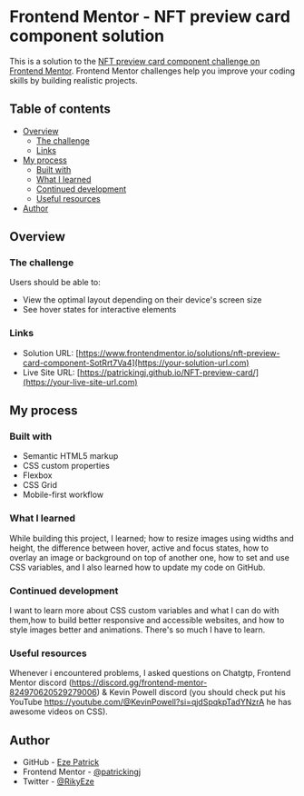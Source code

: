# Frontend Mentor - NFT preview card component solution

This is a solution to the [NFT preview card component challenge on Frontend Mentor](https://www.frontendmentor.io/challenges/nft-preview-card-component-SbdUL_w0U). Frontend Mentor challenges help you improve your coding skills by building realistic projects. 

## Table of contents

- [Overview](#overview)
  - [The challenge](#the-challenge)
  - [Links](#links)
- [My process](#my-process)
  - [Built with](#built-with)
  - [What I learned](#what-i-learned)
  - [Continued development](#continued-development)
  - [Useful resources](#useful-resources)
- [Author](#author)


## Overview

### The challenge

Users should be able to:

- View the optimal layout depending on their device's screen size
- See hover states for interactive elements

### Links

- Solution URL: [https://www.frontendmentor.io/solutions/nft-preview-card-component-SotRrt7Va4](https://your-solution-url.com)
- Live Site URL: [https://patrickingj.github.io/NFT-preview-card/](https://your-live-site-url.com)

## My process

### Built with

- Semantic HTML5 markup
- CSS custom properties
- Flexbox
- CSS Grid
- Mobile-first workflow

### What I learned

While building this project, I learned; how to resize images using widths and height, the difference between hover, active and focus states, how to overlay an image or background on top of another one, how to set and use CSS variables, and I also learned how to update my code on GitHub.

### Continued development

I want to learn more about CSS custom variables and what I can do with them,how to build better responsive and accessible websites, and how to style images better and animations. There's so much I have to learn.

### Useful resources

Whenever i encountered problems, I asked questions on Chatgtp, Frontend Mentor discord (https://discord.gg/frontend-mentor-824970620529279006) & Kevin Powell discord (you should check put his YouTube https://youtube.com/@KevinPowell?si=qjdSpqkpTadYNzrA he has awesome videos on CSS). 

## Author

- GitHub - [Eze Patrick](https://github.com/patrickingj)
- Frontend Mentor - [@patrickingj](https://www.frontendmentor.io/profile/patrickingj)
- Twitter - [@RikyEze](https://www.twitter.com/RikyEze)
